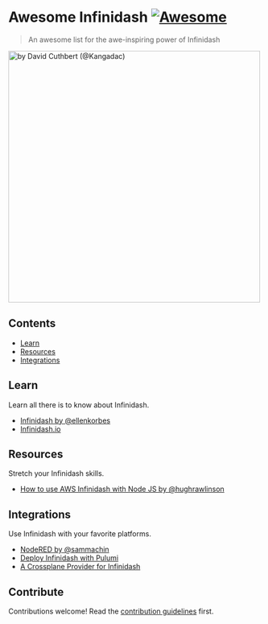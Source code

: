 # Awesome Infinidash [![Awesome](https://awesome.re/badge.svg)](https://awesome.re)

> An awesome list for the awe-inspiring power of Infinidash

<a href="https://twitter.com/kangadac/status/1410817287695650824"><img src="https://user-images.githubusercontent.com/1790822/124236175-7003e900-db16-11eb-885f-eb5bedaa98c5.jpg" width="500" alt="by David Cuthbert (@Kangadac)"/></a>

## Contents

- [Learn](#learn)
- [Resources](#resources)
- [Integrations](#integrations)


## Learn

Learn all there is to know about Infinidash.

- [Infinidash by @ellenkorbes](https://twitter.com/ellenkorbes/status/1410796865126346755)
- [Infinidash.io](http://www.infinidash.io/)


## Resources

Stretch your Infinidash skills.

- [How to use AWS Infinidash with Node JS by @hughrawlinson](https://www.hughrawlinson.me/posts/2021/06/30/how-to-use-aws-infinidash)

## Integrations

Use Infinidash with your favorite platforms.

- [NodeRED by @sammachin](https://twitter.com/sammachin/status/1410857058136625152)
- [Deploy Infinidash with Pulumi](https://twitter.com/mattstratton/status/1410805269223837696)
- [A Crossplane Provider for Infinidash](https://github.com/luebken/provider-infinidash)


## Contribute

Contributions welcome! Read the [contribution guidelines](contributing.md) first.

